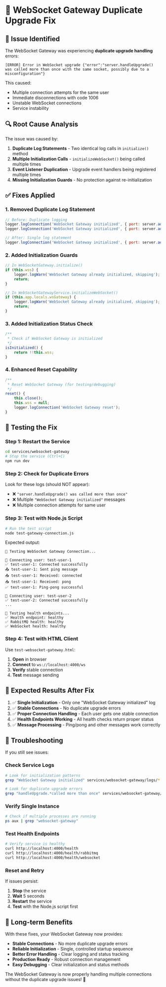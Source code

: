 # 🔧 WebSocket Gateway Duplicate Upgrade Fix

## 🚨 **Issue Identified**

The WebSocket Gateway was experiencing **duplicate upgrade handling** errors:
```
[ERROR] Error in WebSocket upgrade {"error":"server.handleUpgrade() was called more than once with the same socket, possibly due to a misconfiguration"}
```

This caused:
- Multiple connection attempts for the same user
- Immediate disconnections with code 1006
- Unstable WebSocket connections
- Service instability

## 🔍 **Root Cause Analysis**

The issue was caused by:
1. **Duplicate Log Statements** - Two identical log calls in `initialize()` method
2. **Multiple Initialization Calls** - `initializeWebSocket()` being called multiple times
3. **Event Listener Duplication** - Upgrade event handlers being registered multiple times
4. **Missing Initialization Guards** - No protection against re-initialization

## ✅ **Fixes Applied**

### 1. **Removed Duplicate Log Statement**
```javascript
// Before: Duplicate logging
logger.logConnection('WebSocket Gateway initialized', { port: server.address()?.port || 'unknown' });
logger.logConnection('WebSocket Gateway initialized', { port: server.address()?.port || 'unknown' });

// After: Single log statement
logger.logConnection('WebSocket Gateway initialized', { port: server.address()?.port || 'unknown' });
```

### 2. **Added Initialization Guards**
```javascript
// In WebSocketGateway.initialize()
if (this.wss) {
    logger.logWarn('WebSocket Gateway already initialized, skipping');
    return;
}

// In WebSocketGatewayService.initializeWebSocket()
if (this.app.locals.wsGateway) {
    logger.logWarn('WebSocket Gateway already initialized, skipping');
    return;
}
```

### 3. **Added Initialization Status Check**
```javascript
/**
 * Check if WebSocket Gateway is initialized
 */
isInitialized() {
    return !!this.wss;
}
```

### 4. **Enhanced Reset Capability**
```javascript
/**
 * Reset WebSocket Gateway (for testing/debugging)
 */
reset() {
    this.close();
    this.wss = null;
    logger.logConnection('WebSocket Gateway reset');
}
```

## 🧪 **Testing the Fix**

### **Step 1: Restart the Service**
```bash
cd services/websocket-gateway
# Stop the service (Ctrl+C)
npm run dev
```

### **Step 2: Check for Duplicate Errors**
Look for these logs (should NOT appear):
- ❌ `"server.handleUpgrade() was called more than once"`
- ❌ Multiple `"WebSocket Gateway initialized"` messages
- ❌ Multiple connection attempts for same user

### **Step 3: Test with Node.js Script**
```bash
# Run the test script
node test-gateway-connection.js
```

Expected output:
```
🧪 Testing WebSocket Gateway Connection...

🔗 Connecting user: test-user-1
✅ test-user-1: Connected successfully
📤 test-user-1: Sent ping message
📥 test-user-1: Received: connected
📥 test-user-1: Received: pong
✅ test-user-1: Ping-pong successful

🔗 Connecting user: test-user-2
✅ test-user-2: Connected successfully
...

🏥 Testing health endpoints...
✅ Health endpoint: healthy
✅ RabbitMQ health: healthy
✅ WebSocket health: healthy
```

### **Step 4: Test with HTML Client**
Use `test-websocket-gateway.html`:
1. **Open** in browser
2. **Connect** to `ws://localhost:4000/ws`
3. **Verify** stable connection
4. **Test** message sending

## 🎯 **Expected Results After Fix**

1. ✅ **Single Initialization** - Only one "WebSocket Gateway initialized" log
2. ✅ **Stable Connections** - No duplicate upgrade errors
3. ✅ **Proper Connection Handling** - Each user gets one stable connection
4. ✅ **Health Endpoints Working** - All health checks return proper status
5. ✅ **Message Processing** - Ping/pong and other messages work correctly

## 🔧 **Troubleshooting**

If you still see issues:

### **Check Service Logs**
```bash
# Look for initialization patterns
grep "WebSocket Gateway initialized" services/websocket-gateway/logs/*.log

# Look for duplicate upgrade errors
grep "handleUpgrade.*called more than once" services/websocket-gateway/logs/*.log
```

### **Verify Single Instance**
```bash
# Check if multiple processes are running
ps aux | grep "websocket-gateway"
```

### **Test Health Endpoints**
```bash
# Verify service is healthy
curl http://localhost:4000/health
curl http://localhost:4000/health/rabbitmq
curl http://localhost:4000/health/websocket
```

### **Reset and Retry**
If issues persist:
1. **Stop** the service
2. **Wait** 5 seconds
3. **Restart** the service
4. **Test** with the Node.js script first

## 🚀 **Long-term Benefits**

With these fixes, your WebSocket Gateway now provides:
- **Stable Connections** - No more duplicate upgrade errors
- **Reliable Initialization** - Single, controlled startup sequence
- **Better Error Handling** - Clear logging and status tracking
- **Production Ready** - Robust connection management
- **Easy Debugging** - Clear initialization and status methods

The WebSocket Gateway is now properly handling multiple connections without the duplicate upgrade issues! 🎉
